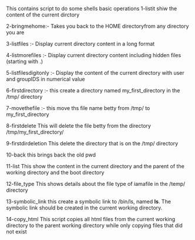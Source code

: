 This contains script to do some shells basic operations
1-listit shiw the content of the current dirctory

2-bringmehome:- Takes you back to the HOME directoryfrom any directory you are

3-listfiles :- Display current directory content in a long format

4-listmorefiles :- Display current directory content including hidden files (starting with .)

5-listfilesdigitonly :- Display the content of the  current directory with user and groupIDS in numerical value

6-firstdirectory :- this create a directory named my_first_directory in the /tmp/ directory

7-movethefile :- this move ths file name betty from /tmp/ to my_first_directory

8-firstdelete This will delete the file betty from the directory /tmp/my_first_directory/

9-firstdirdeletion This delete the directory that is on the /tmp/ directory

10-back this brings back the old pwd

11-list This show the content in the current directory and the parent of the working directory and the boot directory

12-file_type This shows details about the file type of iamafile in the /temp/ directory

13-symbolic_link this create a symbolic link to /bin/ls, named __ls__. The symbolic link should be created in the current working directory.

14-copy_html  This script copies all html files from the current working directory to the parent working directory while only copying files that did not exist
